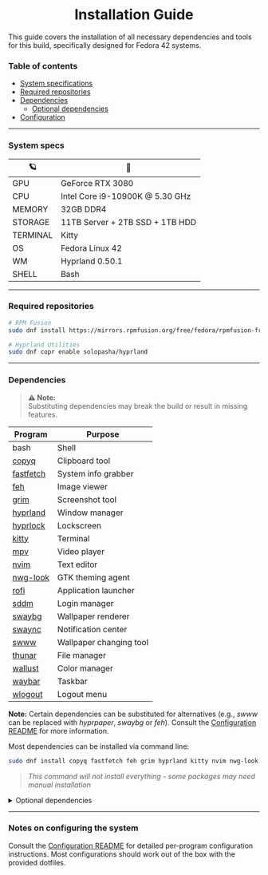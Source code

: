 <h1 align=center>
  Installation Guide
</h1>

This guide covers the installation of all necessary dependencies and tools for this build, specifically designed for Fedora 42 systems.

### Table of contents
* [System specifications](#system-specs)
* [Required repositories](#required-repositories)
* [Dependencies](#dependencies)
  * [Optional dependencies](#optional-dependencies)
* [Configuration](#notes-on-configuring-the-system)

---

### System specs

|     🪐        |   🚀                                             |
| ------------- | -------------------------------------------------|
|    GPU        |   GeForce RTX 3080                              |
|    CPU        |   Intel Core i9-10900K @ 5.30 GHz               |
|    MEMORY     |   32GB DDR4                                     |
|    STORAGE    |   11TB Server + 2TB SSD + 1TB HDD               |
|    TERMINAL   |   Kitty                                          |
|    OS         |   Fedora Linux 42                               |
|    WM         |   Hyprland 0.50.1                               |
|    SHELL      |   Bash                                           |

---

### Required repositories

```bash
# RPM Fusion
sudo dnf install https://mirrors.rpmfusion.org/free/fedora/rpmfusion-free-release-$(rpm -E %fedora).noarch.rpm https://mirrors.rpmfusion.org/nonfree/fedora/rpmfusion-nonfree-release-$(rpm -E %fedora).noarch.rpm

# Hyprland Utilities
sudo dnf copr enable solopasha/hyprland
```

---

### Dependencies

> **⚠️ Note:**  
> Substituting dependencies may break the build or result in missing features.

| Program                                                                    | Purpose                 |
|----------------------------------------------------------------------------|-------------------------|
| bash                                                                       | Shell                   |
| [copyq](https://github.com/hluk/CopyQ/releases/tag/v9.0.0)                | Clipboard tool          |
| [fastfetch](https://github.com/fastfetch-cli/fastfetch/blob/dev/README.md) | System info grabber     |
| [feh](https://feh.finalrewind.org/)                                       | Image viewer            |
| [grim](https://man.archlinux.org/man/grim.1.en)                           | Screenshot tool         |
| [hyprland](https://wiki.hypr.land/Getting-Started/Master-Tutorial/)       | Window manager          |
| [hyprlock](https://github.com/hyprwm/hyprlock/)                           | Lockscreen              |
| [kitty](https://sw.kovidgoyal.net/kitty/)                                 | Terminal                |
| [mpv](https://mpv.io/installation/)                                       | Video player            |
| [nvim](https://neovim.io/)                                                | Text editor             |
| [nwg-look](https://nwg-piotr.github.io/nwg-shell/nwg-look.html)           | GTK theming agent       |
| [rofi](https://github.com/davatorium/rofi)                                | Application launcher    |
| [sddm](https://github.com/sddm/sddm)                                      | Login manager           |
| [swaybg](https://github.com/swaywm/swaybg/blob/master/README.md)          | Wallpaper renderer      |
| [swaync](https://www.mankier.com/1/swaync)                                | Notification center     |
| [swww](https://github.com/LGFae/swww/blob/main/README.md)                 | Wallpaper changing tool |
| [thunar](https://github.com/neilbrown/thunar)                             | File manager            |
| [wallust](https://codeberg.org/explosion-mental/wallust)                  | Color manager           |
| [waybar](https://github.com/Alexays/Waybar/wiki/Examples)                 | Taskbar                 |
| [wlogout](https://github.com/ArtsyMacaw/wlogout/blob/master/README.md)    | Logout menu             |

**Note:** Certain dependencies can be substituted for alternatives (e.g., *swww* can be replaced with *hyprpaper*, *swaybg* or *feh*). Consult the [Configuration README](https://github.com/hologramkrypt/saturni/blob/master/configs/README.md) for more information.

Most dependencies can be installed via command line:

```bash
sudo dnf install copyq fastfetch feh grim hyprland kitty nvim nwg-look rofi swaybg hyprlock swaync thunar wallust waybar wlogout swww sddm
```
> *This command will not install everything - some packages may need manual installation*

<details>
  <summary>Optional dependencies</summary>

> **⚠️ Note:**  
> These dependencies are optional, but recommended as they are integrated throughout the theme.

| Program                                                                                                               | Purpose                  |
|-----------------------------------------------------------------------------------------------------------------------|--------------------------|
| [blueman](https://wiki.archlinux.org/title/Blueman)                                                                  | Bluetooth manager        |
| [btop](https://www.tecmint.com/btop-system-monitoring-tool-for-linux/)                                               | Resource monitor         |
| [cava](https://github.com/nerdnoise/cava)                                                                            | Audio visualizer         |
| [chafa](https://hpjansson.org/chafa/)                                                                                | ASCII/ANSI art renderer  |
| [cmatrix](https://www.cyberciti.biz/open-source/command-line-hacks/matrix-digital-rain-on-linux-macos-unix-terminal/) | Matrix terminal effect   |
| [htop](https://www.geeksforgeeks.org/linux-unix/htop-command-in-linux-with-examples/)                               | System monitor           |
| [hypridle](https://github.com/hyprwm/hypridle)                                                                       | Idle daemon              |
| [Kvantum](https://github.com/tsujan/Kvantum/blob/master/Kvantum/INSTALL.md)                                          | Qt theme manager         |
| [nm-applet](https://wiki.archlinux.org/title/NetworkManager)                                                         | Network tray indicator   |
| [pavucontrol](https://www.freedesktop.org/software/pulseaudio/pavucontrol/)                                          | Audio control GUI        |
| [xsettingsd](https://wiki.archlinux.org/title/Xsettingsd)                                                            | GTK settings daemon      |
| [zed](https://zed.dev/)                                                                                              | Alternative text editor  |

```bash
sudo dnf install blueman btop cava chafa cmatrix htop kvantum nm-applet pavucontrol xsettingsd zed
```

</details>

---

### Notes on configuring the system

Consult the [Configuration README](https://github.com/hologramkrypt/saturni/tree/master/configs#readme) for detailed per-program configuration instructions. Most configurations should work out of the box with the provided dotfiles.
